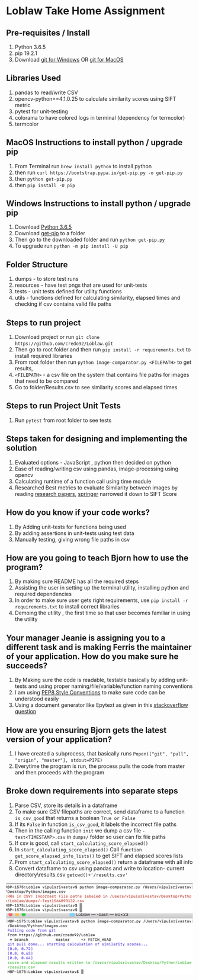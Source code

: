 # Loblaw Take Home Assignment

## Pre-requisites / Install 
1. Python 3.6.5
2. pip 19.2.1
3. Download [git for Windows](https://git-scm.com/download/win) OR [git for MacOS](https://git-scm.com/download/mac) 

## Libraries Used
1. pandas to read/write CSV
2. opencv-python==4.1.0.25 to calculate similarity scores using SIFT metric
3. pytest for unit-testing
4. colorama to have colored logs in terminal (dependency for termcolor)
5. termcolor

## MacOS Instructions to install python / upgrade pip 
1.  From Terminal run `brew install python` to install python
2.  then run `curl https://bootstrap.pypa.io/get-pip.py -o get-pip.py`
3.  then `python get-pip.py`
2.  then `pip install -U pip`

## Windows Instructions to install python / upgrade pip  
1. Download [Python 3.6.5](https://www.python.org/downloads/release/python-365/)
2. Download [get-pip](https://bootstrap.pypa.io/get-pip.py) to a folder
2. Then go to the downloaded folder and run `python get-pip.py`
3. To upgrade run `python -m pip install -U pip`

## Folder Structure
1. dumps - to store test runs 
2. resources - have test pngs that are used for unit-tests
3. tests - unit tests defined for utility functions
4. utils - functions defined for calculating similarity, elapsed times and checking if csv contains valid file paths


## Steps to run project 
1. Download project or run `git clone https://github.com/credo92/Loblaw.git`
2. Then go to root folder and then run `pip install -r requirements.txt` to install required libraries
3. From root folder then run `python image-comparator.py <FILEPATH>` to get results, 
4. `<FILEPATH>` - a csv file on the system that contains  file paths for images that need to be compared
5. Go to folder/Results.csv to see similarity scores and elapsed times 

## Steps to run Project Unit Tests 
1. Run `pytest` from root folder to see tests

## Steps taken for designing and implementing the solution
1. Evaluated options - JavaScript , python then decided on python 
2. Ease of reading/writing csv using pandas, image-processing using opencv
3. Calculating runtime of a function call using time module
4. Researched Best metrics to evaluate Similarity between images by reading [research papers](https://www.cs.ubc.ca/~lowe/papers/ijcv04.pdf), 
   [springer](https://link.springer.com/chapter/10.1007%2F978-3-662-45498-5_1)
   narrowed it down to SIFT Score
   
## How do you know if your code works?
1. By Adding unit-tests for functions being used
2. By adding assertions in unit-tests using test data
3. Manually testing, giving wrong file paths in csv

## How are you going to teach Bjorn how to use the program?
1. By making sure README has all the required steps
2. Assisting the user in setting up the terminal utility, installing python and required dependencies
3. In order to make sure user gets right requirements, use `pip install -r requirements.txt` to install correct libraries
4. Demoing the utility , the first time so that user becomes familiar in using the utility

## Your manager Jeanie is assigning you to a different task and is making Ferris the maintainer of your application. How do you make sure he succeeds?
1. By Making sure the code is readable, testable basically by adding unit-tests and using proper naming/file/variable/function
   naming conventions
2. I am using [PEP8 Style Conventions](https://www.python.org/dev/peps/pep-0008/) to make sure code can be understood easily
3. Using a document generator like Epytext as given in this [stackoverflow question](https://stackoverflow.com/questions/3898572/what-is-the-standard-python-docstring-format)

## How are you ensuring Bjorn gets the latest version of your application?
1. I have created a subprocess, that basically runs `Popen(["git", "pull", "origin", "master"], stdout=PIPE)` 
2. Everytime the program is run, the process pulls the code from master and then proceeds with the program

## Broke down requirements into separate steps
1. Parse CSV, store its details in a dataframe
2. To make sure CSV filepaths are correct, send dataframe to a function `is_csv_good` that returns a boolean `True or False`
3. If its `False` in function `is_csv_good`, it labels the incorrect file paths
4. Then in the calling function `init` we dump a csv file `-test<TIMESTAMP>.csv` in `dumps/` folder so user can fix file paths
5. If csv is good, call `start_calculating_score_elapsed()`
6. In `start_calculating_score_elapsed()`  Call `function get_score_elapsed_info_lists()` to get  SIFT and elapsed scores lists
7. From `start_calculating_score_elapsed()` return a dataframe with all info
8. Convert dataframe to csv using pandas and write to location- current directory\results.csv `getcwd()+'/results.csv'`

  ![Err Messsage](screenshots/err-csv-dump.png "Err Messasge to console if any filepath in csv is incorrect")
  ![calculating-results](screenshots/calculating-results.png "calculating results")

  

